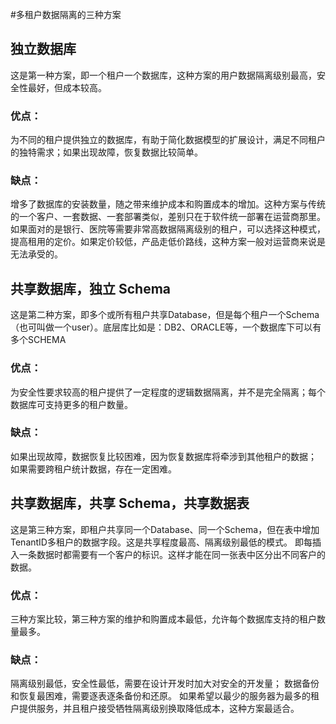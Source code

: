#多租户数据隔离的三种方案

## 独立数据库

这是第一种方案，即一个租户一个数据库，这种方案的用户数据隔离级别最高，安全性最好，但成本较高。 
### 优点： 
为不同的租户提供独立的数据库，有助于简化数据模型的扩展设计，满足不同租户的独特需求；如果出现故障，恢复数据比较简单。 
### 缺点： 
增多了数据库的安装数量，随之带来维护成本和购置成本的增加。这种方案与传统的一个客户、一套数据、一套部署类似，差别只在于软件统一部署在运营商那里。如果面对的是银行、医院等需要非常高数据隔离级别的租户，可以选择这种模式，提高租用的定价。如果定价较低，产品走低价路线，这种方案一般对运营商来说是无法承受的。
## 共享数据库，独立 Schema 
这是第二种方案，即多个或所有租户共享Database，但是每个租户一个Schema（也可叫做一个user）。底层库比如是：DB2、ORACLE等，一个数据库下可以有多个SCHEMA 
### 优点： 
为安全性要求较高的租户提供了一定程度的逻辑数据隔离，并不是完全隔离；每个数据库可支持更多的租户数量。
### 缺点： 
如果出现故障，数据恢复比较困难，因为恢复数据库将牵涉到其他租户的数据； 
如果需要跨租户统计数据，存在一定困难。
## 共享数据库，共享 Schema，共享数据表
这是第三种方案，即租户共享同一个Database、同一个Schema，但在表中增加TenantID多租户的数据字段。这是共享程度最高、隔离级别最低的模式。 
即每插入一条数据时都需要有一个客户的标识。这样才能在同一张表中区分出不同客户的数据。
### 优点： 
三种方案比较，第三种方案的维护和购置成本最低，允许每个数据库支持的租户数量最多。 
### 缺点： 
隔离级别最低，安全性最低，需要在设计开发时加大对安全的开发量； 数据备份和恢复最困难，需要逐表逐条备份和还原。
如果希望以最少的服务器为最多的租户提供服务，并且租户接受牺牲隔离级别换取降低成本，这种方案最适合。 